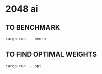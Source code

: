 # 2048 ai

## TO BENCHMARK

```bash
cargo run -- bench
```

## TO FIND OPTIMAL WEIGHTS

```bash
cargo run -- opt
```
